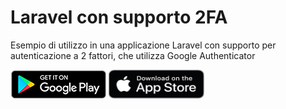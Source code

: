 # Laravel con supporto 2FA

Esempio di utilizzo in una applicazione Laravel con supporto per autenticazione a 2 fattori, che utilizza Google Authenticator


 [<img src="public/images/playstore.png">](https://play.google.com/store/apps/details?id=com.google.android.apps.authenticator2&hl=it&gl=US)
 [<img src="public/images/applestore.png"  width="153" height="46">](https://apps.apple.com/it/app/google-authenticator/id388497605)

